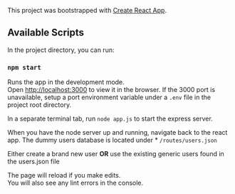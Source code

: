 This project was bootstrapped with [Create React App](https://github.com/facebook/create-react-app).

## Available Scripts

In the project directory, you can run:

### `npm start`

Runs the app in the development mode.<br>
Open [http://localhost:3000](http://localhost:3000) to view it in the browser. If the 3000 port 
is unavailable, setup a port environment variable under a `.env` file in the project root directory.

In a separate terminal tab, run `node app.js` to start the express server. 

When you have the node server up and running, navigate back to the react app. 
The dummy users database is located under 
    * `/routes/users.json`
    
Either create a brand new user **OR** use the existing generic users found in the users.json file

The page will reload if you make edits.<br>
You will also see any lint errors in the console.

